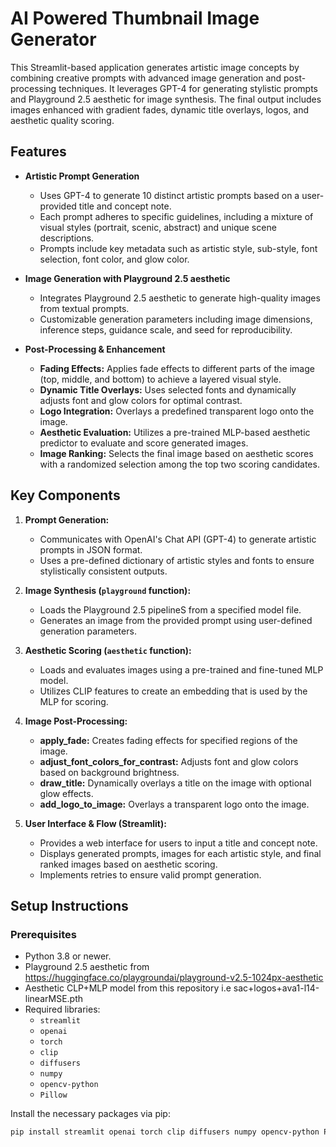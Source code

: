 # AI Powered Thumbnail Image Generator

This Streamlit-based application generates artistic image concepts by combining creative prompts with advanced image generation and post-processing techniques. It leverages GPT-4 for generating stylistic prompts and Playground 2.5 aesthetic for image synthesis. The final output includes images enhanced with gradient fades, dynamic title overlays, logos, and aesthetic quality scoring.

## Features

- **Artistic Prompt Generation**  
  - Uses GPT-4 to generate 10 distinct artistic prompts based on a user-provided title and concept note.
  - Each prompt adheres to specific guidelines, including a mixture of visual styles (portrait, scenic, abstract) and unique scene descriptions.
  - Prompts include key metadata such as artistic style, sub-style, font selection, font color, and glow color.

- **Image Generation with Playground 2.5 aesthetic**  
  - Integrates Playground 2.5 aesthetic to generate high-quality images from textual prompts.
  - Customizable generation parameters including image dimensions, inference steps, guidance scale, and seed for reproducibility.

- **Post-Processing & Enhancement**  
  - **Fading Effects:** Applies fade effects to different parts of the image (top, middle, and bottom) to achieve a layered visual style.
  - **Dynamic Title Overlays:** Uses selected fonts and dynamically adjusts font and glow colors for optimal contrast.
  - **Logo Integration:** Overlays a predefined transparent logo onto the image.
  - **Aesthetic Evaluation:** Utilizes a pre-trained MLP-based aesthetic predictor to evaluate and score generated images.
  - **Image Ranking:** Selects the final image based on aesthetic scores with a randomized selection among the top two scoring candidates.

## Key Components

1. **Prompt Generation:**  
   - Communicates with OpenAI's Chat API (GPT-4) to generate artistic prompts in JSON format.
   - Uses a pre-defined dictionary of artistic styles and fonts to ensure stylistically consistent outputs.

2. **Image Synthesis (`playground` function):**  
   - Loads the Playground 2.5 pipelineS from a specified model file.
   - Generates an image from the provided prompt using user-defined generation parameters.

3. **Aesthetic Scoring (`aesthetic` function):**  
   - Loads and evaluates images using a pre-trained and fine-tuned MLP model.
   - Utilizes CLIP features to create an embedding that is used by the MLP for scoring.

4. **Image Post-Processing:**  
   - **apply_fade:** Creates fading effects for specified regions of the image.
   - **adjust_font_colors_for_contrast:** Adjusts font and glow colors based on background brightness.
   - **draw_title:** Dynamically overlays a title on the image with optional glow effects.
   - **add_logo_to_image:** Overlays a transparent logo onto the image.

5. **User Interface & Flow (Streamlit):**  
   - Provides a web interface for users to input a title and concept note.
   - Displays generated prompts, images for each artistic style, and final ranked images based on aesthetic scoring.
   - Implements retries to ensure valid prompt generation.

## Setup Instructions

### Prerequisites

- Python 3.8 or newer.
- Playground 2.5 aesthetic from https://huggingface.co/playgroundai/playground-v2.5-1024px-aesthetic
- Aesthetic CLP+MLP model from this repository i.e sac+logos+ava1-l14-linearMSE.pth
- Required libraries:
  - `streamlit`
  - `openai`
  - `torch`
  - `clip`
  - `diffusers`
  - `numpy`
  - `opencv-python`
  - `Pillow`

Install the necessary packages via pip:

```bash
pip install streamlit openai torch clip diffusers numpy opencv-python Pillow

